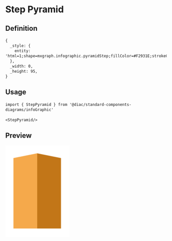 # Step Pyramid

## Definition

```
{
  _style: { 
    entity: 'html=1;shape=mxgraph.infographic.pyramidStep;fillColor=#F2931E;strokeColor=none;shadow=0;',
  },
  _width: 0,
  _height: 95,
}
```

## Usage

```
import { StepPyramid } from '@diac/standard-components-diagrams/infoGraphic'

<StepPyramid/>
```

## Preview

<img src="./step-pyramid.png" width="200"/>
